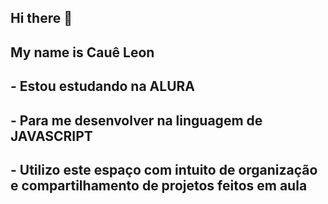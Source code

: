 ## Hi there 👋
## My name is Cauê Leon
## - Estou estudando na ALURA
## - Para me desenvolver na linguagem de JAVASCRIPT
## - Utilizo este espaço com intuito de organização e compartilhamento de projetos feitos em aula
<!--
**C4ueL/C4ueL** is a ✨ _special_ ✨ repository because its `README.md` (this file) appears on your GitHub profile.

Here are some ideas to get you started:

- 🔭 I’m currently working on ...
- 🌱 I’m currently learning ...
- 👯 I’m looking to collaborate on ...
- 🤔 I’m looking for help with ...
- 💬 Ask me about ...
- 📫 How to reach me: ...
- 😄 Pronouns: ...
- ⚡ Fun fact: ...
-->
